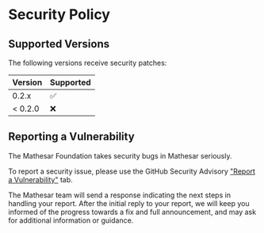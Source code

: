 # Security Policy

## Supported Versions

The following versions receive security patches:

| Version | Supported          |
| ------- | ------------------ |
| 0.2.x   | :white_check_mark: |
| < 0.2.0 | :x:                |

## Reporting a Vulnerability

The Mathesar Foundation takes security bugs in Mathesar seriously.

To report a security issue, please use the GitHub Security Advisory ["Report a Vulnerability"](https://github.com/mathesar-foundation/mathesar/security/advisories/new) tab.

The Mathesar team will send a response indicating the next steps in handling your report. After the initial reply to your report, we will keep you informed of the progress towards a fix and full announcement, and may ask for additional information or guidance.

